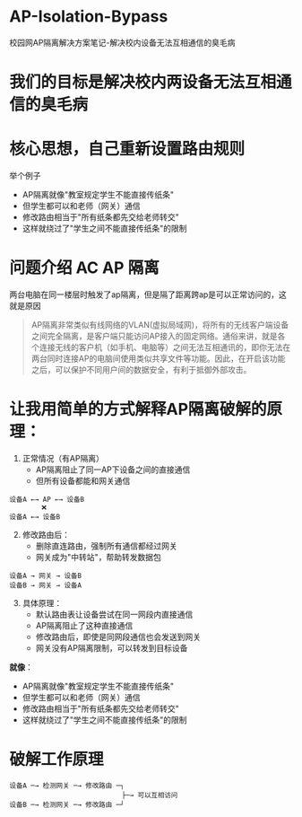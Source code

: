 # AP-Isolation-Bypass
校园网AP隔离解决方案笔记-解决校内设备无法互相通信的臭毛病

# 我们的目标是解决校内两设备无法互相通信的臭毛病
# 核心思想，自己重新设置路由规则
举个例子
- AP隔离就像"教室规定学生不能直接传纸条"
- 但学生都可以和老师（网关）通信
- 修改路由相当于"所有纸条都先交给老师转交"
- 这样就绕过了"学生之间不能直接传纸条"的限制

# 问题介绍 AC AP 隔离
两台电脑在同一楼层时触发了ap隔离，但是隔了距离跨ap是可以正常访问的，这就是原因

>AP隔离非常类似有线网络的VLAN(虚拟局域网)，将所有的无线客户端设备之间完全隔离，是客户端只能访问AP接入的固定网络。通俗来讲，就是各个连接无线的客户机（如手机、电脑等）之间无法互相通讯的，即你无法在两台同时连接AP的电脑间使用类似共享文件等功能。因此，在开启该功能之后，可以保护不同用户间的数据安全，有利于抵御外部攻击。

# 让我用简单的方式解释AP隔离破解的原理：

1. 正常情况（有AP隔离）
	- AP隔离阻止了同一AP下设备之间的直接通信
	- 但所有设备都能和网关通信
```
设备A ←→ AP ←→ 设备B
        ❌
设备A ←→ 设备B
```


2. 修改路由后：
	- 删除直连路由，强制所有通信都经过网关
	- 网关成为"中转站"，帮助转发数据包
```
设备A → 网关 → 设备B
设备B → 网关 → 设备A
```

3. 具体原理：
	- 默认路由表让设备尝试在同一网段内直接通信
	- AP隔离阻止了这种直接通信
	- 修改路由后，即使是同网段通信也会发送到网关
	- 网关没有AP隔离限制，可以转发到目标设备

**就像**：
- AP隔离就像"教室规定学生不能直接传纸条"
- 但学生都可以和老师（网关）通信
- 修改路由相当于"所有纸条都先交给老师转交"
- 这样就绕过了"学生之间不能直接传纸条"的限制

# 破解工作原理

```
设备A ─→ 检测网关 ─→ 修改路由 ─┐
	                        ├─→ 可以互相访问
设备B ─→ 检测网关 ─→ 修改路由 ─┘
```
